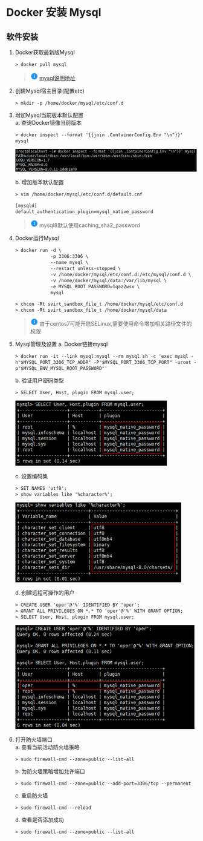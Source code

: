 # Docker 安装 Mysql

## 软件安装

1.  Docker获取最新版Mysql<br>

    ```命令
    > docker pull mysql
    ```

    > ![info][info] [mysql说明地址][mysql地址]


2.  创建Mysql宿主目录(配置etc)<br>

    ```命令
    > mkdir -p /home/docker/mysql/etc/conf.d
    ```

3.  增加Mysql当前版本默认配置<br>
    a. 查询Docker镜像当前版本<br>

    ```命令
    > docker inspect --format '{{join .ContainerConfig.Env "\n"}}' mysql
    ```

    ![第3步-a](images/06_3_a_1.png)<br>

    b. 增加版本默认配置

    ```命令
    > vim /home/docker/mysql/etc/conf.d/default.cnf
    ```

    ```内容
    [mysqld]
    default_authentication_plugin=mysql_native_password
    ```

    > ![info][info] mysql8默认使用caching_sha2_password


4.  Docker运行Mysql<br>

    ```命令
    > docker run -d \
                 -p 3306:3306 \
                 --name mysql \
                 --restart unless-stopped \
                 -v /home/docker/mysql/etc/conf.d:/etc/mysql/conf.d \
                 -v /home/docker/mysql/data:/var/lib/mysql \
                 -e MYSQL_ROOT_PASSWORD=1qaz2wsx \
                 mysql
    ```

    ```命令
    > chcon -Rt svirt_sandbox_file_t /home/docker/mysql/etc/conf.d
    > chcon -Rt svirt_sandbox_file_t /home/docker/mysql/data
    ```

    > ![info][info] 由于centos7可能开启SELinux,需要使用命令增加相关路径文件的权限

5.  Mysql管理及设置
    a. Docker链接mysql<br>

    ```命令
    > docker run -it --link mysql:mysql --rm mysql sh -c 'exec mysql -h"$MYSQL_PORT_3306_TCP_ADDR" -P"$MYSQL_PORT_3306_TCP_PORT" -uroot -p"$MYSQL_ENV_MYSQL_ROOT_PASSWORD"'
    ```

    b. 验证用户密码类型<br>

    ```命令
    > SELECT User, Host, plugin FROM mysql.user;
    ```

    ![第5步-b](images/06_5_b_1.png)<br>

    c. 设置编码集<br>

    ```命令
    > SET NAMES 'utf8';
    > show variables like '%character%';
    ```

    ![第5步-c](images/06_5_c_1.png)<br>

    d. 创建远程可操作的用户<br>

    ```命令
    > CREATE USER 'oper'@'%' IDENTIFIED BY 'oper';
    > GRANT ALL PRIVILEGES ON *.* TO 'oper'@'%' WITH GRANT OPTION;
    > SELECT User, Host, plugin FROM mysql.user;
    ```

    ![第5步-d](images/06_5_d_1.png)<br>

6.  打开防火墙端口<br>
    a. 查看当前活动防火墙策略<br>

    ```命令
    > sudo firewall-cmd --zone=public --list-all
    ```

    b. 为防火墙策略增加允许端口<br>

    ```命令
    > sudo firewall-cmd --zone=public --add-port=3306/tcp --permanent
    ```

    c. 重启防火墙<br>

    ```命令
    > sudo firewall-cmd --reload
    ```

    d. 查看是否添加成功<br>

    ```命令
    > sudo firewall-cmd --zone=public --list-all
    ```

[info]: /images/info.png

[mysql地址]: https://hub.docker.com/_/mysql/
